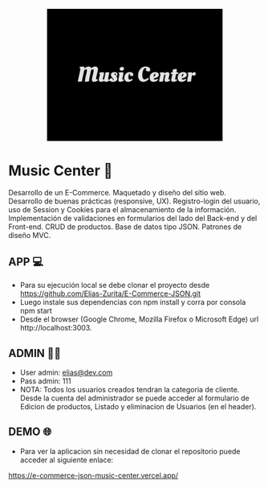 
<p align="center">
   <a href="https://e-commerce-json-music-center.vercel.app/"><img src="https://github.com/Elias-Zurita/Elias-Zurita.github.io/blob/master/img/music%20center.jpg" style= "width: 350px"></a>
</p>

# Music Center :guitar:

Desarrollo de un E-Commerce.
Maquetado y diseño del sitio web.
Desarrollo de buenas prácticas (responsive, UX).
Registro-login del usuario, uso de Session y Cookies para el almacenamiento de la información.
Implementación de validaciones en formularios del lado del Back-end y del Front-end.
CRUD de productos.
Base de datos tipo JSON.
Patrones de diseño MVC.

## APP :computer:

- Para su ejecución local se debe clonar el proyecto desde https://github.com/Elias-Zurita/E-Commerce-JSON.git
- Luego instale sus dependencias con npm install y corra por consola npm start
- Desde el browser (Google Chrome, Mozilla Firefox o Microsoft Edge) url http://localhost:3003.

## ADMIN :man_mechanic:

- User admin: elias@dev.com
- Pass admin: 111
- NOTA: Todos los usuarios creados tendran la categoria de cliente. 
  Desde la cuenta del administrador se puede acceder al formulario de Edicion de productos, Listado  y eliminacion de Usuarios (en el header).

## DEMO :globe_with_meridians:
- Para ver la aplicacion sin necesidad de clonar el repositorio puede acceder al siguiente enlace: 

https://e-commerce-json-music-center.vercel.app/
